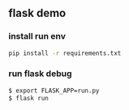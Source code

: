 ## flask demo

### install run env
``` bash
pip install -r requirements.txt
```

### run flask debug 
``` bash
$ export FLASK_APP=run.py
$ flask run
```
